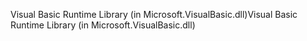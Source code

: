 <span data-ttu-id="f1bb9-101">Visual Basic Runtime Library (in Microsoft.VisualBasic.dll)</span><span class="sxs-lookup"><span data-stu-id="f1bb9-101">Visual Basic Runtime Library (in Microsoft.VisualBasic.dll)</span></span>